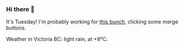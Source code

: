 ### Hi there :wave:

It's Tuesday! I'm probably working for [this bunch](https://github.com/kohofinancial), clicking some merge buttons.

Weather in Victoria BC: light rain, at +8°C.
